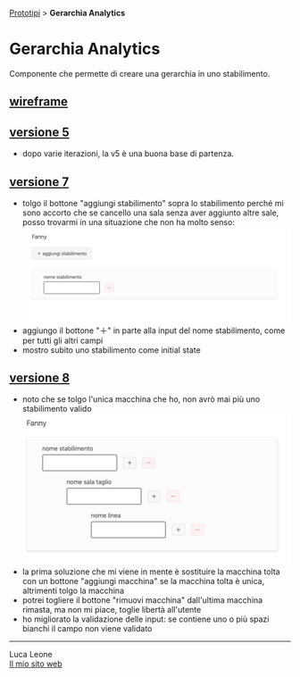 [Prototipi](https://luc4leone.github.io/ui-protos/index.html) > **Gerarchia Analytics**
# Gerarchia Analytics

Componente che permette di creare una gerarchia in uno stabilimento.

## [wireframe](wireframe.html)

## [versione 5](v5.html)
- dopo varie iterazioni, la v5 è una buona base di partenza.


## [versione 7](v7.html)
- tolgo il bottone "aggiungi stabilimento" sopra lo stabilimento perché mi sono accorto che se cancello una sala senza aver aggiunto altre sale, posso trovarmi in una situazione che non ha molto senso:
![senza-sala](img/senza-sala.png)
- aggiungo il bottone "＋" in parte alla input del nome stabilimento, come per tutti gli altri campi
- mostro subito uno stabilimento come initial state

## [versione 8](v8.html)
- noto che se tolgo l'unica macchina che ho, non avrò mai più uno stabilimento valido
![senza-macchina](img/senza-macchina.png)
- la prima soluzione che mi viene in mente è sostituire la macchina tolta con un bottone "aggiungi macchina" se la macchina tolta è unica, altrimenti tolgo la macchina
- potrei togliere il bottone "rimuovi macchina" dall'ultima macchina rimasta, ma non mi piace, toglie libertà all'utente
- ho migliorato la validazione delle input: se contiene uno o più spazi bianchi il campo non viene validato


---
Luca Leone  
[Il mio sito web](https://birbi.biz)